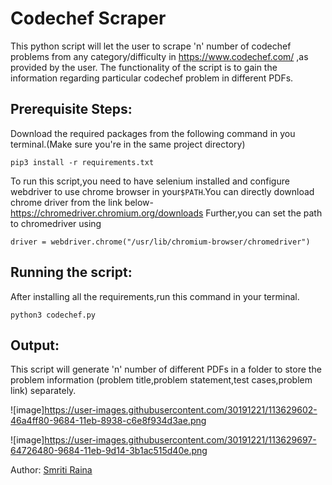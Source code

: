 # Codechef Scraper
This python script will let the user to scrape 'n' number of codechef problems from any category/difficulty in https://www.codechef.com/ ,as provided by the user. The functionality of the script is to gain the information regarding particular codechef problem in different PDFs.


## Prerequisite Steps:
Download the required packages from the following command in you terminal.(Make sure you're in the same project directory) 

```
pip3 install -r requirements.txt

```

To run this script,you need to have selenium installed and configure webdriver to use chrome browser in your`$PATH`.You can directly download chrome driver from the link below-
https://chromedriver.chromium.org/downloads
Further,you can set the path to chromedriver using

```
driver = webdriver.chrome("/usr/lib/chromium-browser/chromedriver") 

```



## Running the script:
After installing all the requirements,run this command in your terminal.

```
python3 codechef.py

```

## Output:
This script will generate 'n' number of different PDFs in a folder to store the problem information (problem title,problem statement,test cases,problem link) separately.

![image]https://user-images.githubusercontent.com/30191221/113629602-46a4ff80-9684-11eb-8938-c6e8f934d3ae.png

![image]https://user-images.githubusercontent.com/30191221/113629697-64726480-9684-11eb-9d14-3b1ac515d40e.png

Author:
[Smriti Raina](https://github.com/smriti26raina)
